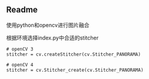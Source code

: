 ## Readme

使用python和opencv进行图片融合

根据环境选择index.py中合适的stitcher

```
# openCV 3
stitcher = cv.createStitcher(cv.Stitcher_PANORAMA)

# openCV 4
stitcher = cv.Stitcher_create(cv.Stitcher_PANORAMA)
```